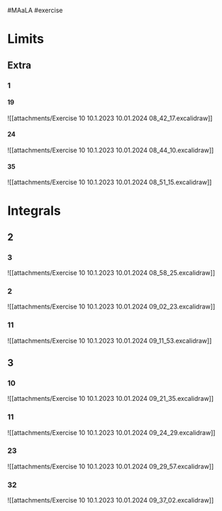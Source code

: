 #MAaLA #exercise 

# Limits
## Extra
### 1
#### 19
![[attachments/Exercise 10 10.1.2023 10.01.2024 08_42_17.excalidraw]]

#### 24
![[attachments/Exercise 10 10.1.2023 10.01.2024 08_44_10.excalidraw]]

#### 35
![[attachments/Exercise 10 10.1.2023 10.01.2024 08_51_15.excalidraw]]

# Integrals
## 2
### 3
![[attachments/Exercise 10 10.1.2023 10.01.2024 08_58_25.excalidraw]]

### 2
![[attachments/Exercise 10 10.1.2023 10.01.2024 09_02_23.excalidraw]]

### 11
![[attachments/Exercise 10 10.1.2023 10.01.2024 09_11_53.excalidraw]]

## 3
### 10
![[attachments/Exercise 10 10.1.2023 10.01.2024 09_21_35.excalidraw]]

### 11
![[attachments/Exercise 10 10.1.2023 10.01.2024 09_24_29.excalidraw]]

### 23
![[attachments/Exercise 10 10.1.2023 10.01.2024 09_29_57.excalidraw]]

### 32
![[attachments/Exercise 10 10.1.2023 10.01.2024 09_37_02.excalidraw]]